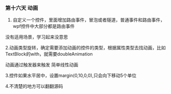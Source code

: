 ﻿### 第十六天 动画

 1. 自定义一个控件，里面增加路由事件，冒泡或者隧道，普通事件和路由事件，wpf控件中大部分都是路由事件

 没有适用场景，学习起来没意思

 2.动画类型旋转，确定需要添加动画的控件的类型，根据属性类型去找动画，比如TextBlock的with，就需要doubleAnimation

 动画通过触发器来触发  简单线性动画

 3.控件如果水平居中，设置margin(0,10,0,0),只会向下移动5个单位

 4.不清楚的地方可以翻翻源码